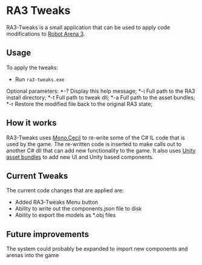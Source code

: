 # RA3 Tweaks

RA3-Tweaks is a small application that can be used to apply code modifications to [Robot Arena 3](http://store.steampowered.com/app/363530/).

## Usage
To apply the tweaks:
* Run `ra3-tweaks.exe`

Optional parameters:
*-?                 Display this help message;
*-i <path>          Full path to the RA3 install directory;
*-t <path>          Full path to tweak dll;
*-a <path>          Full path to the asset bundles;
*-r                 Restore the modified file back to the original RA3 state;

## How it works
RA3-Tweaks uses [Mono.Cecil](https://github.com/jbevain/cecil) to re-write some of the C# IL code that is used by the game.
The re-written code is inserted to make calls out to another C# dll that can add new functionality to the game.
It also uses [Unity](http://unity3d.com/) [asset bundles](http://docs.unity3d.com/Manual/AssetBundlesIntro.html) to add new UI and Unity based components.

## Current Tweaks
The current code changes that are applied are:
* Added RA3-Tweaks Menu button
* Ability to write out the components.json file to disk
* Ability to export the models as *.obj files

## Future improvements
The system could probably be expanded to import new components and arenas into the game

